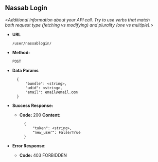 **Nassab Login**
----
  <_Additional information about your API call. Try to use verbs that match both request type (fetching vs modifying) and plurality (one vs multiple)._>

* **URL**

  `/user/nassablogin/`

* **Method:**
  
  `POST`
  
* **Data Params**

        {
            "bundle": <string>,
            "udid": <string>,
            "email": email@email.com
        }
        
* **Success Response:**
  
    * **Code:** 200
    **Content:**
      
            {
                "token": <string>, 
                "new_user": False/True
            }
 
* **Error Response:**

  * **Code:** 403 FORBIDDEN <br />